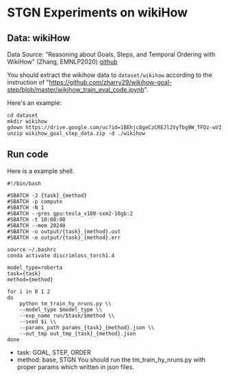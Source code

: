 # STGN Experiments on wikiHow
## Data: wikiHow
Data Source: "Reasoning about Goals, Steps, and Temporal Ordering with WikiHow" (Zhang, EMNLP2020) [github](https://github.com/zharry29/wikihow-goal-step)

You should extract the wikihow data to `dataset/wikihow` according to the instruction of "https://github.com/zharry29/wikihow-goal-step/blob/master/wikihow_train_eval_code.ipynb".

Here's an example:
```
cd dataset
mkdir wikihow
gdown https://drive.google.com/uc?id=1BEhjc8geCzCREJl2VyTbg9W_TFDz-wVI
unzip wikihow_goal_step_data.zip -d ./wikihow
```

## Run code
Here is a example shell.
```
#!/bin/bash

#SBATCH -J {task}_{method}
#SBATCH -p compute
#SBATCH -N 1
#SBATCH --gres gpu:tesla_v100-sxm2-16gb:2
#SBATCH -t 10:00:00
#SBATCH --mem 20240
#SBATCH -o output/{task}_{method}.out
#SBATCH -e output/{task}_{method}.err

source ~/.bashrc
conda activate discrimloss_torch1.4

model_type=roberta
task={task}
method={method}

for i in 0 1 2
do
    python tm_train_hy_nruns.py \\
    --model_type $model_type \\
    --exp_name run/$task/$method \\
    --seed $i \\
    --params_path params_{task}_{method}.json \\
    --out_tmp out_tmp_{task}_{method}.json
done
```
+ task: GOAL, STEP, ORDER
+ method: base, STGN
You should run the tm_train_hy_nruns.py with proper params which written in json files.
